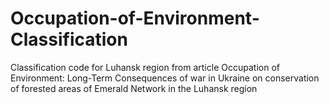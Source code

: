 # Occupation-of-Environment-Classification
Classification code for Luhansk region from article Occupation of Environment: Long-Term Consequences of war in Ukraine on conservation of forested areas of Emerald Network in the Luhansk region
